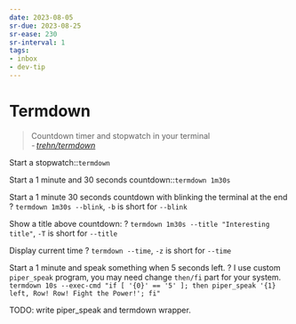 ```yaml
---
date: 2023-08-05
sr-due: 2023-08-25
sr-ease: 230
sr-interval: 1
tags:
- inbox
- dev-tip
---
```


# Termdown

> Countdown timer and stopwatch in your terminal\
> - <cite>[trehn/termdown](https://github.com/trehn/termdown)</cite>

Start a stopwatch::`termdown`

Start a 1 minute and 30 seconds countdown::`termdown 1m30s`

Start a 1 minute 30 seconds countdown with blinking the terminal at the end
?
`termdown 1m30s --blink`, `-b` is short for `--blink`

Show a title above countdown:
?
`termdown 1m30s --title "Interesting title"`, `-T` is short for `--title`

Display current time
?
`termdown --time`, `-z` is short for `--time`

Start a 1 minute and speak something when 5 seconds left.
?
I use custom `piper_speak` program, you may need change `then/fi` part for your
system.
`termdown 10s --exec-cmd "if [ '{0}' == '5' ]; then piper_speak '{1} left, Row! Row! Fight the Power!'; fi"`

TODO: write piper_speak and termdown wrapper.